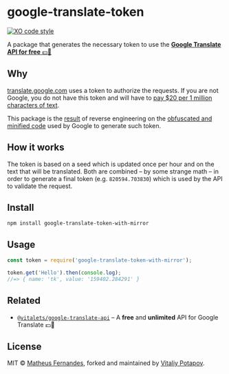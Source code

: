 # google-translate-token 
[![XO code style](https://img.shields.io/badge/code_style-XO-5ed9c7.svg)](https://github.com/sindresorhus/xo) 

A package that generates the necessary token to use the [**Google Translate API for free** :dollar::no_entry_sign:](https://github.com/vitalets/google-translate-api)

## Why

[translate.google.com](https://translate.google.com) uses a token to authorize the requests. If you are not Google, you do not have this token and will have to [pay $20 per 1 million characters of text](https://cloud.google.com/translate/v2/pricing).

This package is the [result](https://github.com/vitalets/google-translate-token/blob/master/index.js#L12-110) of reverse engineering on the [obfuscated and minified code](https://translate.google.com/translate/releases/twsfe_w_20160620_RC00/r/js/desktop_module_main.js) used by Google to generate such token.

## How it works

The token is based on a seed which is updated once per hour and on the text that will be translated. Both are combined – by some strange math – in order to generate a final token (e.g. `820594.703830`) which is used by the API to validate the request. 


## Install

```
npm install google-translate-token-with-mirror
```

## Usage

``` js
const token = require('google-translate-token-with-mirror');

token.get('Hello').then(console.log);
//=> { name: 'tk', value: '159402.284291' }
```

## Related

- [`@vitalets/google-translate-api`](https://github.com/vitalets/google-translate-api) – A **free** and **unlimited** API for Google Translate :dollar::no_entry_sign:

## License

MIT © [Matheus Fernandes](http://matheus.top), forked and maintained by [Vitaliy Potapov](https://github.com/vitalets).